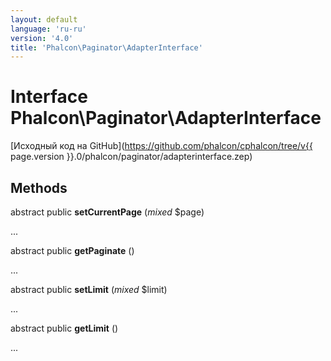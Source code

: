 ```yaml
---
layout: default
language: 'ru-ru'
version: '4.0'
title: 'Phalcon\Paginator\AdapterInterface'
---
```

# Interface **Phalcon\Paginator\AdapterInterface**

[Исходный код на GitHub](https://github.com/phalcon/cphalcon/tree/v{{ page.version }}.0/phalcon/paginator/adapterinterface.zep)

## Methods

abstract public **setCurrentPage** (*mixed* $page)

...

abstract public **getPaginate** ()

...

abstract public **setLimit** (*mixed* $limit)

...

abstract public **getLimit** ()

...